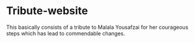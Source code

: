 # Tribute-website
This basically consists of a tribute to Malala Yousafzai for her courageous steps which has lead to commendable changes.
